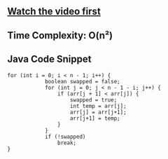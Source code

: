 ## [Watch the video first](https://www.youtube.com/watch?v=bBQkErahU9c)

## Time Complexity: O(n²)

## Java Code Snippet
```
for (int i = 0; i < n - 1; i++) {
            boolean swapped = false;
            for (int j = 0; j < n - 1 - i; j++) {
                if (arr[j + 1] < arr[j]) {
                    swapped = true;
                    int temp = arr[j];
                    arr[j] = arr[j+1];
                    arr[j+1] = temp;
                }
            }
            if (!swapped)
                break;
}
```